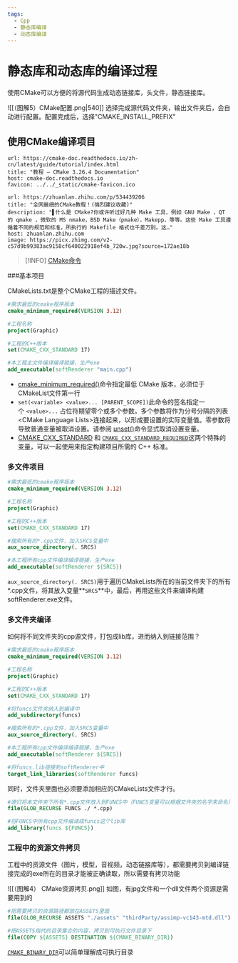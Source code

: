 ```yaml
---
tags:
  - Cpp
  - 静态库编译
  - 动态库编译
---
```




# 静态库和动态库的编译过程
使用CMake可以方便的将源代码生成动态链接库，头文件，静态链接库。

![[（图解5）CMake配置.png|540]]
选择完成源代码文件夹，输出文件夹后，会自动进行配置。配置完成后，选择"CMAKE_INSTALL_PREFIX"

## 使用CMake编译项目

```cardlink
url: https://cmake-doc.readthedocs.io/zh-cn/latest/guide/tutorial/index.html
title: "教程 — CMake 3.26.4 Documentation"
host: cmake-doc.readthedocs.io
favicon: ../../_static/cmake-favicon.ico
```

```cardlink
url: https://zhuanlan.zhihu.com/p/534439206
title: "全网最细的CMake教程！(强烈建议收藏)"
description: "▌什么是 CMake?你或许听过好几种 Make 工具，例如 GNU Make ，QT 的 qmake ，微软的 MS nmake，BSD Make（pmake），Makepp，等等。这些 Make 工具遵循着不同的规范和标准，所执行的 Makefile 格式也千差万别。这…"
host: zhuanlan.zhihu.com
image: https://picx.zhimg.com/v2-c57d9b99383ac9158cf640022918ef4b_720w.jpg?source=172ae18b
```

>[!INFO]
>[CMake命令](https://cmake.org/cmake/help/latest/manual/cmake-commands.7.html)

###基本项目

CMakeLists.txt是整个CMake工程的描述文件。

``` CMake
#需求最低的cmake程序版本
cmake_minimum_required(VERSION 3.12)

#工程名称
project(Graphic)

#工程的C++版本
set(CMAKE_CXX_STANDARD 17)

#本工程主文件编译编译链接，生产exe
add_executable(softRenderer "main.cpp")
```

- [cmake_minimum_required()](https://cmake-doc.readthedocs.io/zh-cn/latest/command/cmake_minimum_required.html#command:cmake_minimum_required "cmake_minimum_required")命令指定最低 CMake 版本，必须位于CMakeList文件第一行
- `set(<variable> <value>... [PARENT_SCOPE])`此命令的签名指定一个 `<value>...` 占位符期望零个或多个参数。多个参数将作为分号分隔的列表 \<CMake Language Lists\>连接起来，以形成要设置的实际变量值。零参数将导致普通变量被取消设置。请参阅 [unset()](https://cmake-doc.readthedocs.io/zh-cn/latest/command/unset.html#command:unset "unset")命令显式取消设置变量。
- [CMAKE_CXX_STANDARD](https://cmake-doc.readthedocs.io/zh-cn/latest/variable/CMAKE_CXX_STANDARD.html#variable:CMAKE_CXX_STANDARD "CMAKE_CXX_STANDARD") 和 [`CMAKE_CXX_STANDARD_REQUIRED`](https://cmake-doc.readthedocs.io/zh-cn/latest/variable/CMAKE_CXX_STANDARD_REQUIRED.html#variable:CMAKE_CXX_STANDARD_REQUIRED "CMAKE_CXX_STANDARD_REQUIRED")这两个特殊的变量，可以一起使用来指定构建项目所需的 C++ 标准。

### 多文件项目

```CMake
#需求最低的cmake程序版本
cmake_minimum_required(VERSION 3.12)

#工程名称
project(Graphic)

#工程的C++版本
set(CMAKE_CXX_STANDARD 17)

#搜索所有的*.cpp文件，加入SRCS变量中
aux_source_directory(. SRCS)

#本工程所有cpp文件编译编译链接，生产exe
add_executable(softRenderer ${SRCS})
```

`aux_source_directory(. SRCS)`用于遍历CMakeLists所在的当前文件夹下的所有*.cpp文件，将其放入变量**`SRCS`**中，最后，再用这些文件来编译构建softRenderer.exe文件。

### 多文件夹编译

如何将不同文件夹的cpp源文件，打包成lib库，进而纳入到链接范围？
``` CMake
#需求最低的cmake程序版本
cmake_minimum_required(VERSION 3.12)

#工程名称
project(Graphic)

#工程的C++版本
set(CMAKE_CXX_STANDARD 17)

#将funcs文件夹纳入到编译中
add_subdirectory(funcs)

#搜索所有的*.cpp文件，加入SRCS变量中
aux_source_directory(. SRCS)

#本工程所有cpp文件编译编译链接，生产exe
add_executable(softRenderer ${SRCS})

#将funcs.lib链接到softRenderer中
target_link_libraries(softRenderer funcs)
```
同时，文件夹里面也必须要添加相应的CMakeLists文件才行。
``` CMake
#递归将本文件夹下所有*.cpp文件放入到FUNCS中（FUNCS变量可以根据文件夹的名字来命名）
file(GLOB_RECURSE FUNCS ./ *.cpp)

#将FUNCS中所有cpp文件编译成funcs这个lib库
add_library(funcs ${FUNCS})
```

### 工程中的资源文件拷贝
工程中的资源文件（图片，模型，音视频，动态链接库等），都需要拷贝到编译链接完成的exe所在的目录才能被正确读取，所以需要有拷贝功能

![[（图解4） CMake资源拷贝.png]]
如图，有jpg文件和一个dll文件两个资源是需要用到的

``` CMake
#把需要拷贝的资源路径都放在ASSETS里面
file(GLOB_RECURSE ASSETS "./assets" "thirdParty/assimp-vc143-mtd.dll")

#把ASSETS指代的目录集合的内容，拷贝到可执行文件目录下
file(COPY ${ASSETS} DESTINATION ${CMAKE_BINARY_DIR})
```
[`CMAKE_BINARY_DIR`](https://zhuanlan.zhihu.com/p/587553254)可以简单理解成可执行目录